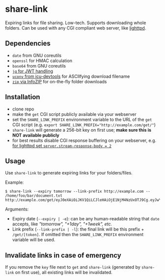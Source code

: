 # share-link
Expiring links for file sharing. Low-tech. Supports downloading whole folders. Can be used with any CGI compliant web server, like [lighttpd](https://www.lighttpd.net). 

## Dependencies

- `date` from GNU coreutils
- `openssl` for HMAC calculation
- `base64` from GNU coreutils
- [`jq` for JWT handling](https://stedolan.github.io/jq)
- [`uconv` from icu-devtools](https://manpages.debian.org/jessie/icu-devtools/uconv.1.en.html) for ASCIIfying download filename
- [`zip` via InfoZIP](https://packages.debian.org/buster/zip) for on-the-fly folder downloads

## Installation

- clone repo
- make the `get` CGI script publicly available via your webserver
- set the `SHARE_LINK_PREFIX` environment variable to the URL of the `get` CGI script (e.g. `export SHARE_LINK_PREFIX="http://example.com/get/"`)
- `share-link` will generate a 256-bit key on first use; **make sure this is NOT available publicly**
- for best results disable CGI response buffering on your webserver, e.g. [for lighttpd set `server.stream-response-body = 2`](https://redmine.lighttpd.net/projects/lighttpd/wiki/Server_stream-response-bodyDetails)

## Usage

Use `share-link` to generate expiring links for your folders/files.

Example:

```
$ share-link --expiry tomorrow --link-prefix http://example.com -- /home/foo/bar/document.txt
http://example.com/get/eyJ0eXAiOiJKV1QiLCJleHAiOjE1NjM4NzUxOTJ9Cg.eyJwYXRoIjoiL2hvbWUvZm9vL2Jhci9kb2N1bWVudC50eHQifQo.KHN0ZGluKT0gMjMzZWQ4MzRkMWI3OTIxNWMwNTUxYjExOWRmMzZmNzQyNTliYzQwYjYzMzlkNjc2OTkzZTZjNmVmM2NkZjQ0NAo
```

Arguments:

* Expiry date (`--expiry | -e`): can be any human-readable string that `date` accepts, like *"tomorrow", "+1day", "+1week", etc.*
* Link prefix (`--link-prefix | -l`): the final link will be this prefix + `/get/[token]`. If omitted then the `SHARE_LINK_PREFIX` environment variable will be used.

## Invalidate links in case of emergency

If you remove the `key` file next to `get` and `share-link` (generated by `share-link` on first use), all existing links will be invalidated. 
